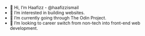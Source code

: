 - 👋 Hi, I’m Haafizz - @haafizzismail
- 👀 I’m interested in building websites.
- 🌱 I’m currently going through The Odin Project.
- 💞️ I’m looking to career switch from non-tech into front-end web development.

<!---
haafizzismail/haafizzismail is a ✨ special ✨ repository because its `README.md` (this file) appears on your GitHub profile.
You can click the Preview link to take a look at your changes.
--->
